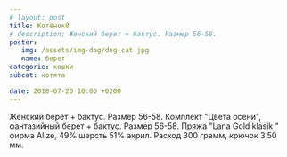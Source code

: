 ```yaml
---
# layout: post
title: Котёнок8
# description: Женский берет + бактус. Размер 56-58.
poster:
   img: /assets/img-dog/dog-cat.jpg
   name: берет
categorie: кошки
subcat: котята

date: 2018-07-20 10:00 +0200
---
```

<p class="exp">Женский берет + бактус. Размер 56-58.  Комплект "Цвета осени", фантазийный берет + бактус. Размер 56-58. Пряжа "Lana Gold klasik " фирма Alize, 49% шерсть 51% акрил. Расход 300 грамм, крючок 3,50 мм.</p>

